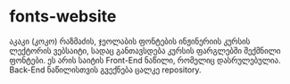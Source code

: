 ﻿# fonts-website
აკაკი (კოკო) რაზმაძის, ჯეოლაბის ფონტების ინჟინერიის კურსის ლექტორის ვებსაიტი, სადაც განთავსდება კურსის ფარგლებში შექმნილი ფონტები. ეს არის საიტის Front-End ნაწილი, რომელიც დასრულებულია. Back-End ნაწილისთვის გვექნება ცალკე repository.
